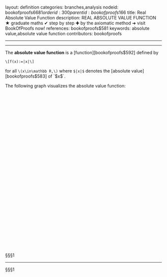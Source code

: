 layout: definition
categories: branches,analysis
nodeid: bookofproofs$6681
orderid: 300
parentid: bookofproofs$166
title: Real Absolute Value Function
description: REAL ABSOLUTE VALUE FUNCTION ★ graduate maths ✔ step by step ✚ by the axiomatic method ➜ visit BookOfProofs now!
references: bookofproofs$581
keywords: absolute value,absolute value function
contributors: bookofproofs

---


---

The **absolute value function** is a [function][bookofproofs$592] defined by 

`\[f(x):=|x|\]`

for all `\(x\in\mathbb R,\)` where `$|x|$` denotes the [absolute value][bookofproofs$583] of `$x$`.

The following graph visualizes the absolute value function:

<div id="boxE22452" class="centered jxgbox" style="max-width:500px; height:500px;"></div>
 
§§§1

---

§§§1

<script type="text/javascript">


var brd = JXG.JSXGraph.initBoard('boxE22452', {boundingbox: [-10, 10, 10, -10], axis:true});

var f = brd.create('functiongraph',[function(x){ 
	return Math.abs(x); 
}]);

</script>

